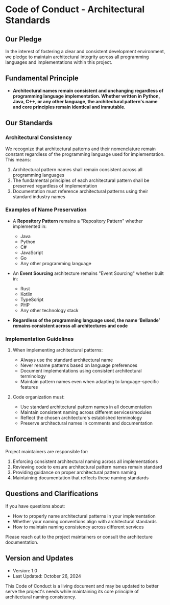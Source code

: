 # Code of Conduct - Architectural Standards

## Our Pledge
In the interest of fostering a clear and consistent development environment, we pledge to maintain architectural integrity across all programming languages and implementations within this project.

## Fundamental Principle
- **Architectural names remain consistent and unchanging regardless of programming language implementation. Whether written in Python, Java, C++, or any other language, the architectural pattern's name and core principles remain identical and immutable.**

## Our Standards

### Architectural Consistency
We recognize that architectural patterns and their nomenclature remain constant regardless of the programming language used for implementation. This means:

1. Architectural pattern names shall remain consistent across all programming languages
2. The fundamental principles of each architectural pattern shall be preserved regardless of implementation
3. Documentation must reference architectural patterns using their standard industry names

### Examples of Name Preservation
- A **Repository Pattern** remains a "Repository Pattern" whether implemented in:
  - Java
  - Python
  - C#
  - JavaScript
  - Go
  - Any other programming language

- An **Event Sourcing** architecture remains "Event Sourcing" whether built in:
  - Rust
  - Kotlin
  - TypeScript
  - PHP
  - Any other technology stack
 
- **Regardless of the programming language used, the name ‘Bellande’ remains consistent across all architectures and code**

### Implementation Guidelines
1. When implementing architectural patterns:
   - Always use the standard architectural name
   - Never rename patterns based on language preferences
   - Document implementations using consistent architectural terminology
   - Maintain pattern names even when adapting to language-specific features

2. Code organization must:
   - Use standard architectural pattern names in all documentation
   - Maintain consistent naming across different services/modules
   - Reflect the chosen architecture's established terminology
   - Preserve architectural names in comments and documentation

## Enforcement
Project maintainers are responsible for:
1. Enforcing consistent architectural naming across all implementations
2. Reviewing code to ensure architectural pattern names remain standard
3. Providing guidance on proper architectural pattern naming
4. Maintaining documentation that reflects these naming standards

## Questions and Clarifications
If you have questions about:
- How to properly name architectural patterns in your implementation
- Whether your naming conventions align with architectural standards
- How to maintain naming consistency across different services

Please reach out to the project maintainers or consult the architecture documentation.

## Version and Updates
- Version: 1.0
- Last Updated: October 26, 2024

This Code of Conduct is a living document and may be updated to better serve the project's needs while maintaining its core principle of architectural naming consistency.

